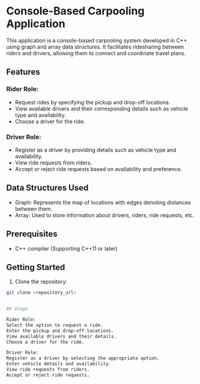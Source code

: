 # Console-Based Carpooling Application

This application is a console-based carpooling system developed in C++ using graph and array data structures. It facilitates ridesharing between riders and drivers, allowing them to connect and coordinate travel plans.

## Features

### Rider Role:

- Request rides by specifying the pickup and drop-off locations.
- View available drivers and their corresponding details such as vehicle type and availability.
- Choose a driver for the ride.

### Driver Role:

- Register as a driver by providing details such as vehicle type and availability.
- View ride requests from riders.
- Accept or reject ride requests based on availability and preference.

## Data Structures Used

- Graph: Represents the map of locations with edges denoting distances between them.
- Array: Used to store information about drivers, riders, ride requests, etc.

## Prerequisites

- C++ compiler (Supporting C++11 or later)

## Getting Started

1. Clone the repository:

```bash
git clone <repository_url>


## Usage

Rider Role:
Select the option to request a ride.
Enter the pickup and drop-off locations.
View available drivers and their details.
Choose a driver for the ride.

Driver Role:
Register as a driver by selecting the appropriate option.
Enter vehicle details and availability.
View ride requests from riders.
Accept or reject ride requests.
